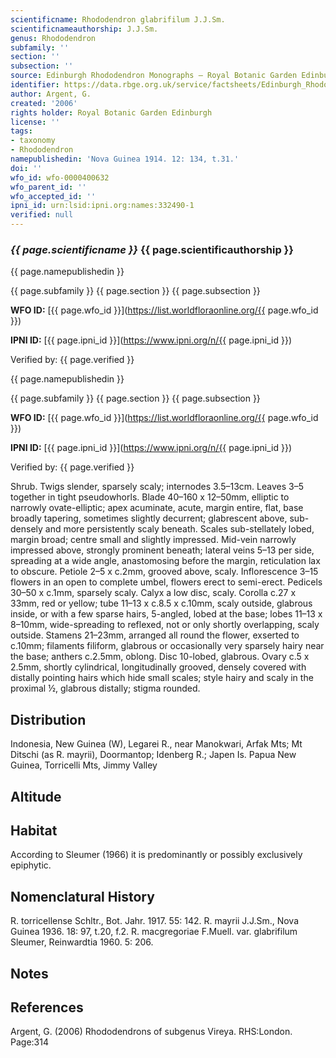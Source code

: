 ```yaml
---
scientificname: Rhododendron glabrifilum J.J.Sm.
scientificnameauthorship: J.J.Sm.
genus: Rhododendron
subfamily: ''
section: ''
subsection: ''
source: Edinburgh Rhododendron Monographs – Royal Botanic Garden Edinburgh
identifier: https://data.rbge.org.uk/service/factsheets/Edinburgh_Rhododendron_Monographs.xhtml
author: Argent, G.
created: '2006'
rights holder: Royal Botanic Garden Edinburgh
license: ''
tags:
- taxonomy
- Rhododendron
namepublishedin: 'Nova Guinea 1914. 12: 134, t.31.'
doi: ''
wfo_id: wfo-0000400632
wfo_parent_id: ''
wfo_accepted_id: ''
ipni_id: urn:lsid:ipni.org:names:332490-1
verified: null
---
```

### _{{ page.scientificname }}_ {{ page.scientificauthorship }}
 {{ page.namepublishedin }}

{{ page.subfamily }} {{ page.section }} {{ page.subsection }}

**WFO ID:** [{{ page.wfo_id }}](https://list.worldfloraonline.org/{{ page.wfo_id }})

**IPNI ID:** [{{ page.ipni_id }}](https://www.ipni.org/n/{{ page.ipni_id }})

Verified by: {{ page.verified }}

 {{ page.namepublishedin }}

{{ page.subfamily }} {{ page.section }} {{ page.subsection }}

**WFO ID:** [{{ page.wfo_id }}](https://list.worldfloraonline.org/{{ page.wfo_id }})

**IPNI ID:** [{{ page.ipni_id }}](https://www.ipni.org/n/{{ page.ipni_id }})

Verified by: {{ page.verified }}



Shrub. Twigs slender, sparsely scaly; internodes 3.5–13cm. Leaves 3–5 together in tight pseudowhorls. Blade 40–160 x 12–50mm, elliptic to narrowly ovate-elliptic; apex acuminate, acute, margin entire, flat, base broadly tapering, sometimes slightly decurrent; glabrescent above, sub-densely and more persistently scaly beneath. Scales sub-stellately lobed, margin broad; centre small and slightly impressed. Mid-vein narrowly impressed above, strongly prominent beneath; lateral veins 5–13 per side, spreading at a wide angle, anastomosing before the margin, reticulation lax to obscure. Petiole 2–5 x c.2mm, grooved above, scaly. Inflorescence 3–15 flowers in an open to complete umbel, flowers erect to semi-erect. Pedicels 30–50 x c.1mm, sparsely scaly. Calyx a low disc, scaly. Corolla c.27 x 33mm, red or yellow; tube 11–13 x c.8.5 x c.10mm, scaly outside, glabrous inside, or with a few sparse hairs, 5-angled, lobed at the base; lobes 11–13 x 8–10mm, wide-spreading to reflexed, not or only shortly overlapping, scaly outside. Stamens 21–23mm, arranged all round the flower, exserted to c.10mm; filaments filiform, glabrous or occasionally very sparsely hairy near the base; anthers c.2.5mm, oblong. Disc 10-lobed, glabrous. Ovary c.5 x 2.5mm, shortly cylindrical, longitudinally grooved, densely covered with distally pointing hairs which hide small scales; style hairy and scaly in the proximal ½, glabrous distally; stigma rounded.

## Distribution
Indonesia, New Guinea (W), Legarei R., near Manokwari, Arfak Mts; Mt Ditschi (as R. mayrii), Doormantop; Idenberg R.; Japen Is. Papua New Guinea, Torricelli Mts, Jimmy Valley

## Altitude


## Habitat
According to Sleumer (1966) it is predominantly or possibly exclusively epiphytic.

## Nomenclatural History
R. torricellense Schltr., Bot. Jahr. 1917. 55: 142. R. mayrii J.J.Sm., Nova Guinea 1936. 18: 97, t.20, f.2. R. macgregoriae F.Muell. var. glabrifilum Sleumer, Reinwardtia 1960. 5: 206.
                       
## Notes


## References

Argent, G. (2006) Rhododendrons of subgenus Vireya. RHS:London. Page:314

